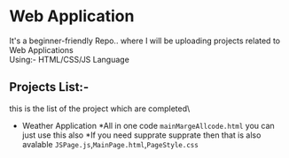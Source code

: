 # Web Application
It's a beginner-friendly Repo.. where I will be uploading projects related to Web Applications \
Using:- HTML/CSS/JS Language

## Projects List:-
this is the list of the project which are completed\
* Weather Application 
 *All in one code `mainMargeAllcode.html` you can just use this also
 *If you need supprate supprate then that is also avalable `JSPage.js`,`MainPage.html`,`PageStyle.css`
